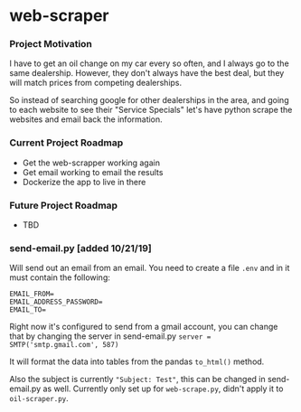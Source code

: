 # web-scraper

### Project Motivation

I have to get an oil change on my car every so often, and I always go to the same dealership. However, they don't always have the best deal, but they will match prices from competing dealerships.

So instead of searching google for other dealerships in the area, and going to each website to see their "Service Specials" let's have python scrape the websites and email back the information.

### Current Project Roadmap

* Get the web-scrapper working again
* Get email working to email the results
* Dockerize the app to live in there

### Future Project Roadmap
* TBD

### send-email.py [added 10/21/19]
Will send out an email from an email. You need to create a file `.env` and in it must contain the following:
```
EMAIL_FROM=
EMAIL_ADDRESS_PASSWORD=
EMAIL_TO=
```
Right now it's configured to send from a gmail account, you can change that by changing the server in send-email.py `server = SMTP('smtp.gmail.com', 587)`

It will format the data into tables from the pandas `to_html()` method.

Also the subject is currently `"Subject: Test"`, this can be changed in send-email.py as well. Currently only set up for `web-scrape.py`, didn't apply it to `oil-scraper.py`.